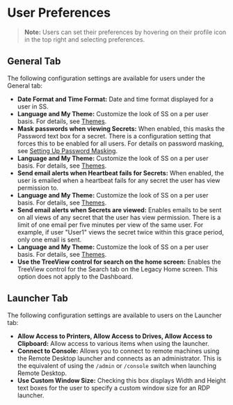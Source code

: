 [title]: # (User Preferences)
[tags]: # (User Preferences)
[priority]: #

# User Preferences

> **Note:** Users can set their preferences by hovering on their profile icon in the top right and selecting preferences.

## General Tab

The following configuration settings are available for users under the General tab:

- **Date Format and Time Format:** Date and time format displayed for a user in SS.
- **Language and My Theme:** Customize the look of SS on a per user basis. For details, see [Themes](../../application-administration\application-dashboard\themes\index.md).
- **Mask passwords when viewing Secrets:** When enabled, this masks the Password text box for a secret. There is a configuration setting that forces this to be enabled for all users. For details on password masking, see [Setting Up Password Masking](../../secret-management/procedures/setting-up-password-masking/index.md).
- **Language and My Theme:** Customize the look of SS on a per user basis. For details, see [Themes](../../application-administration\application-dashboard\themes\index.md).
- **Send email alerts when Heartbeat fails for Secrets:** When enabled, the user is emailed when a heartbeat fails for any secret the user has view permission to.
- **Language and My Theme:** Customize the look of SS on a per user basis. For details, see [Themes](../../application-administration\application-dashboard\themes\index.md).
- **Send email alerts when Secrets are viewed:** Enables emails to be sent on all views of any secret that the user has view permission. There is a limit of one email per five minutes per view of the same user. For example, if user "User1" views the secret twice within this grace period, only one email is sent.
- **Language and My Theme:** Customize the look of SS on a per user basis. For details, see [Themes](../../application-administration\application-dashboard\themes\index.md).
- **Use the TreeView control for search on the home screen:** Enables the TreeView control for the Search tab on the Legacy Home screen. This option does not apply to the Dashboard.

## Launcher Tab

The following configuration settings are available to users on the Launcher tab:

- **Allow Access to Printers, Allow Access to Drives, Allow Access to Clipboard:** Allow access to various items when using the launcher.
- **Connect to Console:** Allows you to connect to remote machines using the Remote Desktop launcher and connects as an administrator. This is the equivalent of using the `/admin` or `/console` switch when launching Remote Desktop.
- **Use Custom Window Size:** Checking this box displays Width and Height text boxes for the user to specify a custom window size for an RDP launcher.
